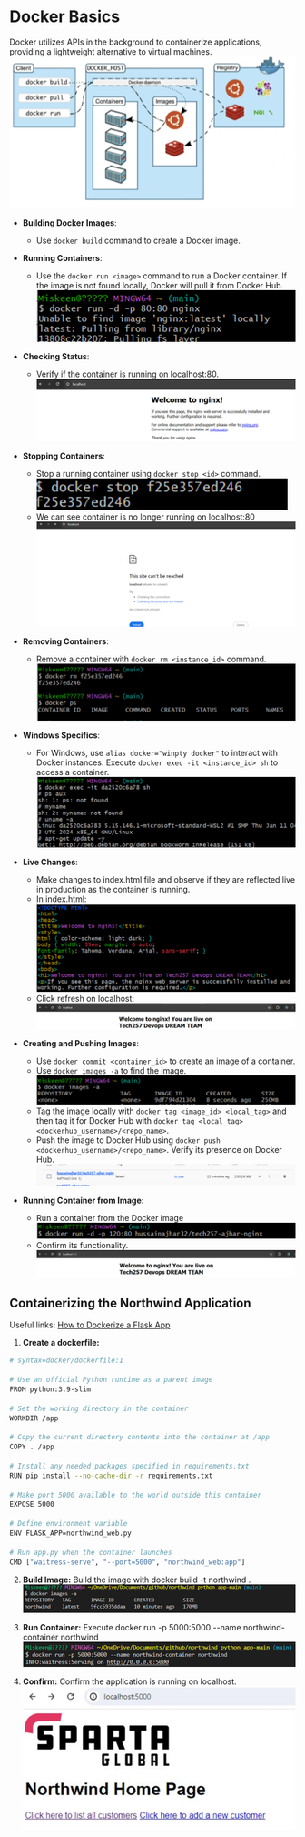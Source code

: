 # Docker Basics

Docker utilizes APIs in the background to containerize applications, providing a lightweight alternative to virtual machines.
![alt text](img/image-.png)

- **Building Docker Images**:
  - Use `docker build` command to create a Docker image.

- **Running Containers**:
  - Use the `docker run <image>` command to run a Docker container. If the image is not found locally, Docker will pull it from Docker Hub.
   ![alt text](img/image-1.png)

- **Checking Status**:
  - Verify if the container is running on localhost:80.
   ![alt text](img/image-2.png)

- **Stopping Containers**:
  - Stop a running container using `docker stop <id>` command.
   ![alt text](img/image-3.png)
  - We can see container is no longer running on localhost:80
   ![alt text](img/image-4.png)

- **Removing Containers**:
  - Remove a container with `docker rm <instance_id>` command.
   ![alt text](img/image-5.png)

- **Windows Specifics**:
  - For Windows, use `alias docker="winpty docker"` to interact with Docker instances. Execute `docker exec -it <instance_id> sh` to access a container.
   ![alt text](img/image-6.png)

- **Live Changes**:
  - Make changes to index.html file and observe if they are reflected live in production as the container is running.
  - In index.html:
   ![alt text](img/image-7.png)
  - Click refresh on localhost:
   ![alt text](img/image-8.png)

- **Creating and Pushing Images**:
  - Use `docker commit <container_id>` to create an image of a container.
  - Use `docker images -a` to find the image.
   ![alt text](img/image-9.png)
  - Tag the image locally with `docker tag <image_id> <local_tag>` and then tag it for Docker Hub with `docker tag <local_tag> <dockerhub_username>/<repo_name>`.
  - Push the image to Docker Hub using `docker push <dockerhub_username>/<repo_name>`. Verify its presence on Docker Hub.
   ![alt text](img/image-10.png)

- **Running Container from Image**:
  - Run a container from the Docker image
  ![alt text](img/image-11.png)
  - Confirm its functionality.
   ![alt text](img/image-12.png)

## Containerizing the Northwind Application

Useful links: [How to Dockerize a Flask App](https://www.freecodecamp.org/news/how-to-dockerize-a-flask-app/)

1. **Create a dockerfile:**
```bash
# syntax=docker/dockerfile:1

# Use an official Python runtime as a parent image
FROM python:3.9-slim
 
# Set the working directory in the container
WORKDIR /app
 
# Copy the current directory contents into the container at /app
COPY . /app
 
# Install any needed packages specified in requirements.txt
RUN pip install --no-cache-dir -r requirements.txt
 
# Make port 5000 available to the world outside this container
EXPOSE 5000

# Define environment variable
ENV FLASK_APP=northwind_web.py
 
# Run app.py when the container launches
CMD ["waitress-serve", "--port=5000", "northwind_web:app"]
```

2. **Build Image:**
Build the image with docker build -t northwind .
![alt text](img/image.png)

3. **Run Container:**
Execute docker run -p 5000:5000 --name northwind-container northwind
![alt text](img/image-13.png)
4. **Confirm:**
Confirm the application is running on localhost.
![alt text](img/image-14.png)